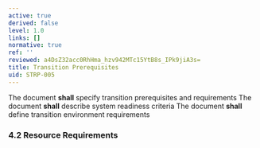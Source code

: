 ```yaml
---
active: true
derived: false
level: 1.0
links: []
normative: true
ref: ''
reviewed: a4DsZ32acc0RhHma_hzv942MTc15YtB8s_IPk9jiA3s=
title: Transition Prerequisites
uid: STRP-005
---
```


The document **shall** specify transition prerequisites and requirements
The document **shall** describe system readiness criteria
The document **shall** define transition environment requirements

### 4.2 Resource Requirements